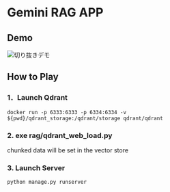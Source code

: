 # Gemini RAG APP

## Demo 
![切り抜きデモ](https://github.com/user-attachments/assets/cec67e16-d0fc-4955-bfd5-497d2a2480ae)

## How to Play

### 1．Launch Qdrant
```
docker run -p 6333:6333 -p 6334:6334 -v ${pwd}/qdrant_storage:/qdrant/storage qdrant/qdrant
```

### 2. exe rag/qdrant_web_load.py
chunked data will be set in the vector store

### 3. Launch Server
```
python manage.py runserver
```

